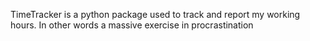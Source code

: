 TimeTracker is a python package used to track and report my working hours. In other words a massive exercise in procrastination